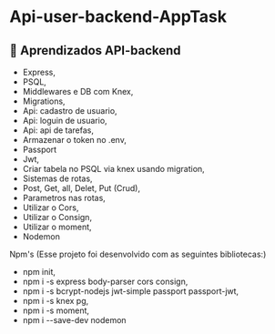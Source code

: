 # Api-user-backend-AppTask



## :school_satchel: Aprendizados API-backend 
- Express,
- PSQL,
- Middlewares e DB com Knex,
- Migrations,
- Api: cadastro de usuario,
- Api: loguin de usuario,
- Api: api de tarefas,
- Armazenar o token no .env,
- Passport
- Jwt,
- Criar tabela no PSQL via knex usando migration,
- Sistemas de rotas,
- Post, Get, all, Delet, Put (Crud),
- Parametros nas rotas,
- Utilizar o Cors,
- Utilizar o Consign,
- Utilizar o moment,
- Nodemon


Npm's (Esse projeto foi desenvolvido com as seguintes bibliotecas:)
- npm init,
- npm i -s express body-parser cors consign,
- npm i -s bcrypt-nodejs jwt-simple passport passport-jwt,
- npm i -s knex pg,
- npm i -s moment,
- npm i --save-dev nodemon
